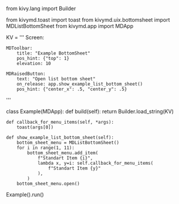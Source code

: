 from kivy.lang import Builder

from kivymd.toast import toast
from kivymd.uix.bottomsheet import MDListBottomSheet
from kivymd.app import MDApp

KV = '''
Screen:

    MDToolbar:
        title: "Example BottomSheet"
        pos_hint: {"top": 1}
        elevation: 10

    MDRaisedButton:
        text: "Open list bottom sheet"
        on_release: app.show_example_list_bottom_sheet()
        pos_hint: {"center_x": .5, "center_y": .5}
'''


class Example(MDApp):
    def build(self):
        return Builder.load_string(KV)

    def callback_for_menu_items(self, *args):
        toast(args[0])

    def show_example_list_bottom_sheet(self):
        bottom_sheet_menu = MDListBottomSheet()
        for i in range(1, 11):
            bottom_sheet_menu.add_item(
                f"Standart Item {i}",
                lambda x, y=i: self.callback_for_menu_items(
                    f"Standart Item {y}"
                ),
            )
        bottom_sheet_menu.open()


Example().run()